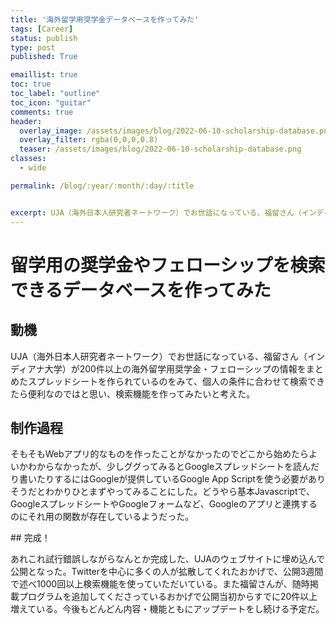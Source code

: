 ```yaml
---
title: '海外留学用奨学金データベースを作ってみた'
tags: [Career]
status: publish
type: post
published: True

emaillist: true
toc: true
toc_label: "outline"
toc_icon: "guitar"
comments: true
header:
  overlay_image: /assets/images/blog/2022-06-10-scholarship-database.png
  overlay_filter: rgba(0,0,0,0.8)
  teaser: /assets/images/blog/2022-06-10-scholarship-database.png
classes:
  - wide

permalink: /blog/:year/:month/:day/:title


excerpt: UJA（海外日本人研究者ネートワーク）でお世話になっている、福留さん（インディアナ大学）が200件以上の海外留学用奨学金・フェローシップの情報をまとめたスプレッドシートを作られているのをみて、個人の条件に合わせて検索できたら便利なのではと思い、検索機能を作ってみたいと考えた。
--- 
```

# 留学用の奨学金やフェローシップを検索できるデータベースを作ってみた

## 動機

UJA（海外日本人研究者ネートワーク）でお世話になっている、福留さん（インディアナ大学）が200件以上の海外留学用奨学金・フェローシップの情報をまとめたスプレッドシートを作られているのをみて、個人の条件に合わせて検索できたら便利なのではと思い、検索機能を作ってみたいと考えた。


## 制作過程

そもそもWebアプリ的なものを作ったことがなかったのでどこから始めたらよいかわからなかったが、少しググってみるとGoogleスプレッドシートを読んだり書いたりするにはGoogleが提供しているGoogle App Scriptを使う必要がありそうだとわかりひとまずやってみることにした。どうやら基本Javascriptで、GoogleスプレッドシートやGoogleフォームなど、Googleのアプリと連携するのにそれ用の関数が存在しているようだった。


## 完成！

あれこれ試行錯誤しながらなんとか完成した、UJAのウェブサイトに埋め込んで公開となった。Twitterを中心に多くの人が拡散してくれたおかげで、公開3週間で述べ1000回以上検索機能を使っていただいている。また福留さんが、随時掲載プログラムを追加してくださっているおかげで公開当初からすでに20件以上増えている。今後もどんどん内容・機能ともにアップデートをし続ける予定だ。
